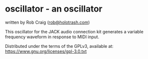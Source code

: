 # oscillator - an oscillator

written by Rob Craig (rob@holotrash.com)

This oscillator for the JACK audio connection kit generates a variable
frequency waveform in response to MIDI input. 

Distributed under the terms of the GPLv3, available at:
https://www.gnu.org/licenses/gpl-3.0.txt
